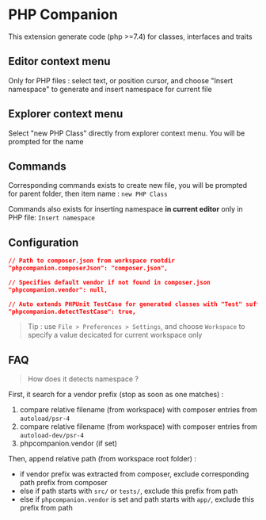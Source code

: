 PHP Companion
=============

This extension generate code (php >=7.4) for classes, interfaces and traits

Editor context menu
-------------------

Only for PHP files : select text, or position cursor, and choose "Insert namespace" to generate and insert namespace for current file

Explorer context menu
---------------------

Select "new PHP Class" directly from explorer context menu. You will be prompted for the name

Commands
--------

Corresponding commands exists to create new file, you will be prompted for parent folder, then item name : `new PHP Class`

Commands also exists for inserting namespace **in current editor** only in PHP file: `Insert namespace`

Configuration
-------------

```json
// Path to composer.json from workspace rootdir
"phpcompanion.composerJson": "composer.json",

// Specifies default vendor if not found in composer.json
"phpcompanion.vendor": null,

// Auto extends PHPUnit TestCase for generated classes with "Test" suffix
"phpcompanion.detectTestCase": true,
```

> Tip : use `File > Preferences > Settings`, and choose `Workspace` to specify a value decicated for current workspace only

FAQ
---

> How does it detects namespace ?

First, it search for a vendor prefix (stop as soon as one matches) :

1. compare relative filename (from workspace) with composer entries from `autoload/psr-4`
2. compare relative filename (from workspace) with composer entries from `autoload-dev/psr-4`
3. phpcompanion.vendor (if set)

Then, append relative path (from workspace root folder) :

- if vendor prefix was extracted from composer, exclude corresponding path prefix from composer
- else if path starts with `src/` or `tests/`, exclude this prefix from path
- else if `phpcompanion.vendor` is set and path starts with `app/`, exclude this prefix from path
